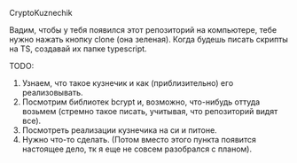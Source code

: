 CryptoKuznechik

Вадим, чтобы у тебя появился этот репозиторий на компьютере, тебе нужно нажать кнопку clone (она зеленая). Когда будешь писать скрипты на TS, создавай их папке typescript.

TODO:
1. Узнаем, что такое кузнечик и как (приблизительно) его реализовывать.
2. Посмотрим библиотек bcrypt и, возможно, что-нибудь оттуда возьмем (стремно такое писать, учитывая, что репозиторий видят все).
3. Посмотреть реализации кузнечика на си и питоне.
4. Нужно что-то сделать. (Потом вместо этого пункта появится настоящее дело, тк я еще не совсем разобрался с планом).